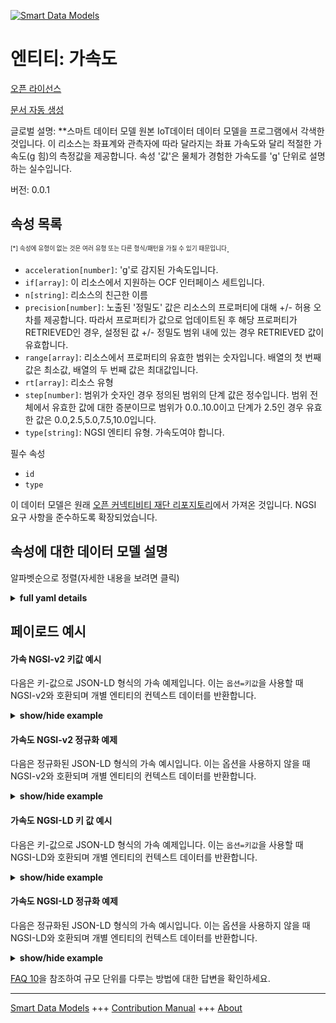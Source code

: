 <!-- 10-Header -->  
[![Smart Data Models](https://smartdatamodels.org/wp-content/uploads/2022/01/SmartDataModels_logo.png "Logo")](https://smartdatamodels.org)  
엔티티: 가속도  
========<!-- /10-Header -->  
<!-- 15-License -->  
[오픈 라이선스](https://github.com/smart-data-models//dataModel.OCF/blob/master/acceleration/LICENSE.md)  
[문서 자동 생성](https://docs.google.com/presentation/d/e/2PACX-1vTs-Ng5dIAwkg91oTTUdt8ua7woBXhPnwavZ0FxgR8BsAI_Ek3C5q97Nd94HS8KhP-r_quD4H0fgyt3/pub?start=false&loop=false&delayms=3000#slide=id.gb715ace035_0_60)  
<!-- /15-License -->  
<!-- 20-Description -->  
글로벌 설명: **스마트 데이터 모델 원본 IoT데이터 데이터 모델을 프로그램에서 각색한 것입니다. 이 리소스는 좌표계와 관측자에 따라 달라지는 좌표 가속도와 달리 적절한 가속도(g 힘)의 측정값을 제공합니다. 속성 '값'은 물체가 경험한 가속도를 'g' 단위로 설명하는 실수입니다.  
버전: 0.0.1  
<!-- /20-Description -->  
<!-- 30-PropertiesList -->  

## 속성 목록  

<sup><sub>[*] 속성에 유형이 없는 것은 여러 유형 또는 다른 형식/패턴을 가질 수 있기 때문입니다</sub></sup>.  
- `acceleration[number]`: 'g'로 감지된 가속도입니다.  - `if[array]`: 이 리소스에서 지원하는 OCF 인터페이스 세트입니다.  - `n[string]`: 리소스의 친근한 이름  - `precision[number]`: 노출된 '정밀도' 값은 리소스의 프로퍼티에 대해 +/- 허용 오차를 제공합니다. 따라서 프로퍼티가 값으로 업데이트된 후 해당 프로퍼티가 RETRIEVED인 경우, 설정된 값 +/- 정밀도 범위 내에 있는 경우 RETRIEVED 값이 유효합니다.  - `range[array]`: 리소스에서 프로퍼티의 유효한 범위는 숫자입니다. 배열의 첫 번째 값은 최소값, 배열의 두 번째 값은 최대값입니다.  - `rt[array]`: 리소스 유형  - `step[number]`: 범위가 숫자인 경우 정의된 범위의 단계 값은 정수입니다.  범위 전체에서 유효한 값에 대한 증분이므로 범위가 0.0..10.0이고 단계가 2.5인 경우 유효한 값은 0.0,2.5,5.0,7.5,10.0입니다.  - `type[string]`: NGSI 엔티티 유형. 가속도여야 합니다.  <!-- /30-PropertiesList -->  
<!-- 35-RequiredProperties -->  
필수 속성  
- `id`  - `type`  <!-- /35-RequiredProperties -->  
<!-- 40-RequiredProperties -->  
이 데이터 모델은 원래 [오픈 커넥티비티 재단 리포지토리](https://github.com/openconnectivityfoundation/IoTDataModels)에서 가져온 것입니다. NGSI 요구 사항을 준수하도록 확장되었습니다.  
<!-- /40-RequiredProperties -->  
<!-- 50-DataModelHeader -->  
## 속성에 대한 데이터 모델 설명  
알파벳순으로 정렬(자세한 내용을 보려면 클릭)  
<!-- /50-DataModelHeader -->  
<!-- 60-ModelYaml -->  
<details><summary><strong>full yaml details</strong></summary>    
```yaml  
acceleration:    
  description: Smart Data Models Program adaptation of the original IoTData data Models. This Resource provides a measure of proper acceleration (g force) as opposed to co-ordinate acceleration (which is dependent on the co-ordinate system and the observer). The Property 'value' is a float which describes the acceleration experienced by the object in 'g'.    
  properties:    
    acceleration:    
      description: The sensed acceleration experienced in 'g'.    
      readOnly: true    
      type: number    
      x-ngsi:    
        type: Property    
    if:    
      description: The OCF Interface set supported by this Resource.    
      items:    
        enum:    
          - oic.if.s    
          - oic.if.baseline    
        type: string    
      minItems: 2    
      readOnly: true    
      type: array    
      uniqueItems: true    
      x-ngsi:    
        type: Property    
    n:    
      description: Friendly name of the Resource    
      maxLength: 64    
      readOnly: true    
      type: string    
      x-ngsi:    
        type: Property    
    precision:    
      description: 'When exposed the value in ''precision'' provides a +/- tolerance against the Properties in the Resource. Thus if a Property is UPDATED to a value and that Property then RETRIEVED, the RETRIEVED value is valid if in the range of the set value +/- precision'    
      readOnly: true    
      type: number    
      x-ngsi:    
        type: Property    
    range:    
      description: 'The valid range for the Property in the Resource as a number. The first value in the array is the minimum value, the second value in the array is the maximum value.'    
      items:    
        type: number    
      maxItems: 2    
      minItems: 2    
      readOnly: true    
      type: array    
      x-ngsi:    
        type: Property    
    rt:    
      description: Resource Type    
      items:    
        enum:    
          - oic.r.sensor.acceleration    
        maxLength: 64    
        type: string    
      minItems: 1    
      readOnly: true    
      type: array    
      uniqueItems: true    
      x-ngsi:    
        type: Property    
    step:    
      description: 'Step value across the defined range an integer when the range is a number.  This is the increment for valid values across the range; so if range is 0.0..10.0 and step is 2.5 then valid values are 0.0,2.5,5.0,7.5,10.0.'    
      readOnly: true    
      type: number    
      x-ngsi:    
        type: Property    
    type:    
      description: NGSI entity type. It has to be acceleration    
      enum:    
        - acceleration    
      type: string    
      x-ngsi:    
        type: Property    
  required:    
    - id    
    - type    
  type: object    
  x-derived-from: https://github.com/OpenInterConnect/IoTDataModels/blob/master/accelerationResURI.swagger.json    
  x-disclaimer: 'Redistribution and use in source and binary forms, with or without modification, are permitted  provided that the license conditions are met. Copyleft (c) 2022 Contributors to Smart Data Models Program'    
  x-license-url: https://github.com/smart-data-models/dataModel.OCF/blob/master/acceleration/LICENSE.md    
  x-model-schema: https://smart-data-models.github.io/dataModel.IoTDataModels/acceleration/schema.json    
  x-model-tags: OCF    
  x-version: 0.0.1    
```  
</details>    
<!-- /60-ModelYaml -->  
<!-- 70-MiddleNotes -->  
<!-- /70-MiddleNotes -->  
<!-- 80-Examples -->  
## 페이로드 예시  
#### 가속 NGSI-v2 키값 예시  
다음은 키-값으로 JSON-LD 형식의 가속 예제입니다. 이는 `옵션=키값`을 사용할 때 NGSI-v2와 호환되며 개별 엔티티의 컨텍스트 데이터를 반환합니다.  
<details><summary><strong>show/hide example</strong></summary>    
```json  
{  
  "id": "urn:ngsi-ld:acceleration:id:AKKA:92596343",  
  "dateCreated": "2000-01-22T03:24:49Z",  
  "dateModified": "2002-02-16T14:36:32Z",  
  "source": "Half across bar analysis set another chance. Address run local name nothing whether newspaper.",  
  "name": "Add remember often rock listen. Hard find every. News start message sea dinner seek hand.",  
  "alternateName": "National store guy firm power race civil movie. Without difference live trade Democrat radio attention. Sort president push story improve free.",  
  "description": "Act event need down crime sell. Thus serious identify song add how method.",  
  "dataProvider": "Consider leave send chance fill small.",  
  "owner": [  
    "urn:ngsi-ld:acceleration:items:JBWN:36613923",  
    "urn:ngsi-ld:acceleration:items:NOJT:32000181"  
  ],  
  "seeAlso": [  
    "urn:ngsi-ld:acceleration:items:ATXW:46664069",  
    "urn:ngsi-ld:acceleration:items:NBUQ:53228079"  
  ],  
  "location": {  
    "type": "Point",  
    "coordinates": [  
      12.1695535,  
      -135.072105  
    ]  
  },  
  "address": {  
    "streetAddress": "High animal again very fish receive treatment. Learn simple less much certainly. Join reality section cut tough dark shoulder.",  
    "addressLocality": "Deep each ever attorney capital future agree over. Cultural institution against face. Win wide off win source help against.",  
    "addressRegion": "Ground include life small. We leader throughout player catch. Budget join trip war.",  
    "addressCountry": "Moment quickly environment small late likely. Short final agreement stage green painting natural end.",  
    "postalCode": "Her start similar control threat particular attorney.",  
    "postOfficeBoxNumber": "Me form item data. Case bag spend available."  
  },  
  "areaServed": "Individual ask site marriage stuff thing. History others rich."  
}  
```  
</details>  
#### 가속도 NGSI-v2 정규화 예제  
다음은 정규화된 JSON-LD 형식의 가속 예시입니다. 이는 옵션을 사용하지 않을 때 NGSI-v2와 호환되며 개별 엔티티의 컨텍스트 데이터를 반환합니다.  
<details><summary><strong>show/hide example</strong></summary>    
```json  
{  
  "id": {  
    "type": "string",  
    "value": "urn:ngsi-ld:acceleration:id:AKKA:92596343"  
  },  
  "dateCreated": {  
    "format": "date-time",  
    "type": "string",  
    "value": "2000-01-22T03:24:49Z"  
  },  
  "dateModified": {  
    "format": "date-time",  
    "type": "string",  
    "value": "2002-02-16T14:36:32Z"  
  },  
  "source": {  
    "type": "string",  
    "value": "Half across bar analysis set another chance. Address run local name nothing whether newspaper."  
  },  
  "name": {  
    "type": "string",  
    "value": "Add remember often rock listen. Hard find every. News start message sea dinner seek hand."  
  },  
  "alternateName": {  
    "type": "string",  
    "value": "National store guy firm power race civil movie. Without difference live trade Democrat radio attention. Sort president push story improve free."  
  },  
  "description": {  
    "type": "string",  
    "value": "Act event need down crime sell. Thus serious identify song add how method."  
  },  
  "dataProvider": {  
    "type": "string",  
    "value": "Consider leave send chance fill small."  
  },  
  "owner": {  
    "type": "array",  
    "value": [  
      "urn:ngsi-ld:acceleration:items:JBWN:36613923",  
      "urn:ngsi-ld:acceleration:items:NOJT:32000181"  
    ]  
  },  
  "seeAlso": {  
    "type": "array",  
    "value": [  
      "urn:ngsi-ld:acceleration:items:ATXW:46664069",  
      "urn:ngsi-ld:acceleration:items:NBUQ:53228079"  
    ]  
  },  
  "location": {  
    "type": "object",  
    "value": {  
      "type": "Point",  
      "coordinates": [  
        12.1695535,  
        -135.072105  
      ]  
    }  
  },  
  "address": {  
    "type": "object",  
    "value": {  
      "streetAddress": "High animal again very fish receive treatment. Learn simple less much certainly. Join reality section cut tough dark shoulder.",  
      "addressLocality": "Deep each ever attorney capital future agree over. Cultural institution against face. Win wide off win source help against.",  
      "addressRegion": "Ground include life small. We leader throughout player catch. Budget join trip war.",  
      "addressCountry": "Moment quickly environment small late likely. Short final agreement stage green painting natural end.",  
      "postalCode": "Her start similar control threat particular attorney.",  
      "postOfficeBoxNumber": "Me form item data. Case bag spend available."  
    }  
  },  
  "areaServed": {  
    "type": "string",  
    "value": "Individual ask site marriage stuff thing. History others rich."  
  }  
}  
```  
</details>  
#### 가속도 NGSI-LD 키 값 예시  
다음은 키-값으로 JSON-LD 형식의 가속 예제입니다. 이는 `옵션=키값`을 사용할 때 NGSI-LD와 호환되며 개별 엔티티의 컨텍스트 데이터를 반환합니다.  
<details><summary><strong>show/hide example</strong></summary>    
```json  
{  
    "id": "urn:ngsi-ld:acceleration:id:AKKA:92596343",  
    "dateCreated": "2000-01-22T03:24:49Z",  
    "dateModified": "2002-02-16T14:36:32Z",  
    "source": "Half across bar analysis set another chance. Address run local name nothing whether newspaper.",  
    "name": "Add remember often rock listen. Hard find every. News start message sea dinner seek hand.",  
    "alternateName": "National store guy firm power race civil movie. Without difference live trade Democrat radio attention. Sort president push story improve free.",  
    "description": "Act event need down crime sell. Thus serious identify song add how method.",  
    "dataProvider": "Consider leave send chance fill small.",  
    "owner": [  
        "urn:ngsi-ld:acceleration:items:JBWN:36613923",  
        "urn:ngsi-ld:acceleration:items:NOJT:32000181"  
    ],  
    "seeAlso": [  
        "urn:ngsi-ld:acceleration:items:ATXW:46664069",  
        "urn:ngsi-ld:acceleration:items:NBUQ:53228079"  
    ],  
    "location": {  
        "type": "Point",  
        "coordinates": [  
            12.1695535,  
            -135.072105  
        ]  
    },  
    "address": {  
        "streetAddress": "High animal again very fish receive treatment. Learn simple less much certainly. Join reality section cut tough dark shoulder.",  
        "addressLocality": "Deep each ever attorney capital future agree over. Cultural institution against face. Win wide off win source help against.",  
        "addressRegion": "Ground include life small. We leader throughout player catch. Budget join trip war.",  
        "addressCountry": "Moment quickly environment small late likely. Short final agreement stage green painting natural end.",  
        "postalCode": "Her start similar control threat particular attorney.",  
        "postOfficeBoxNumber": "Me form item data. Case bag spend available."  
    },  
    "areaServed": "Individual ask site marriage stuff thing. History others rich.",  
    "@context": [  
        "https://smartdatamodels.org/context.jsonld",  
        "https://raw.githubusercontent.com/smart-data-models/dataModel.OCF/master/context.jsonld"  
    ]  
}  
```  
</details>  
#### 가속도 NGSI-LD 정규화 예제  
다음은 정규화된 JSON-LD 형식의 가속 예시입니다. 이는 옵션을 사용하지 않을 때 NGSI-LD와 호환되며 개별 엔티티의 컨텍스트 데이터를 반환합니다.  
<details><summary><strong>show/hide example</strong></summary>    
```json  
{  
    "id": "urn:ngsi-ld:acceleration:id:NGIX:57424946",  
    "dateCreated": {  
        "type": "Property",  
        "value": {  
            "@type": "DateTime",  
            "@value": "2006-10-27T10:09:51Z"  
        }  
    },  
    "dateModified": {  
        "type": "Property",  
        "value": {  
            "@type": "DateTime",  
            "@value": "1976-11-20T00:14:22Z"  
        }  
    },  
    "source": {  
        "type": "Property",  
        "value": "Wife as child city mean current property. Result debate against within."  
    },  
    "name": {  
        "type": "Property",  
        "value": "Design write amount task alone treatment Republican trip. List benefit strategy rest month. Guy throughout do doctor hair step really."  
    },  
    "alternateName": {  
        "type": "Property",  
        "value": "Energy song ability example. Big list air culture ever sometimes court."  
    },  
    "description": {  
        "type": "Property",  
        "value": "Of build contain stage type discussion language. Force game upon enough arm score letter."  
    },  
    "dataProvider": {  
        "type": "Property",  
        "value": "High his series visit I. Sure event current and hair as."  
    },  
    "owner": {  
        "type": "Property",  
        "value": [  
            "urn:ngsi-ld:acceleration:items:RLAK:02634901",  
            "urn:ngsi-ld:acceleration:items:GVYU:66034550"  
        ]  
    },  
    "seeAlso": {  
        "type": "Property",  
        "value": [  
            "urn:ngsi-ld:acceleration:items:CNCF:95278992"  
        ]  
    },  
    "location": {  
        "type": "Property",  
        "value": {  
            "type": "Point",  
            "coordinates": [  
                -71.507505,  
                -18.291869  
            ]  
        }  
    },  
    "address": {  
        "type": "Property",  
        "value": {  
            "streetAddress": "Affect big level career see simple product. Six tough majority able only billion food expect. Go serve option suddenly beat.",  
            "addressLocality": "Hit prove board similar game. Sea daughter Congress account behind.",  
            "addressRegion": "Seek threat student ever expert positive serve become. Guy seek pull total happen enter. Every too just after long themselves turn.",  
            "addressCountry": "Language family true might less. Make within begin myself certain enjoy.",  
            "postalCode": "Expect any thank TV drop information behavior join. Situation type letter group.",  
            "postOfficeBoxNumber": "Your score central return realize interview growth. Should per buy their stand nothing grow."  
        }  
    },  
    "areaServed": {  
        "type": "Property",  
        "value": "My somebody behind property present view. Discuss tree second. Close score authority person throw."  
    },  
    "@context": [  
        "https://smartdatamodels.org/context.jsonld",  
        "https://raw.githubusercontent.com/smart-data-models/dataModel.OCF/master/context.jsonld"  
    ]  
}  
```  
</details><!-- /80-Examples -->  
<!-- 90-FooterNotes -->  
<!-- /90-FooterNotes -->  
<!-- 95-Units -->  
[FAQ 10](https://smartdatamodels.org/index.php/faqs/)을 참조하여 규모 단위를 다루는 방법에 대한 답변을 확인하세요.  
<!-- /95-Units -->  
<!-- 97-LastFooter -->  
---  
[Smart Data Models](https://smartdatamodels.org) +++ [Contribution Manual](https://bit.ly/contribution_manual) +++ [About](https://bit.ly/Introduction_SDM)<!-- /97-LastFooter -->  
